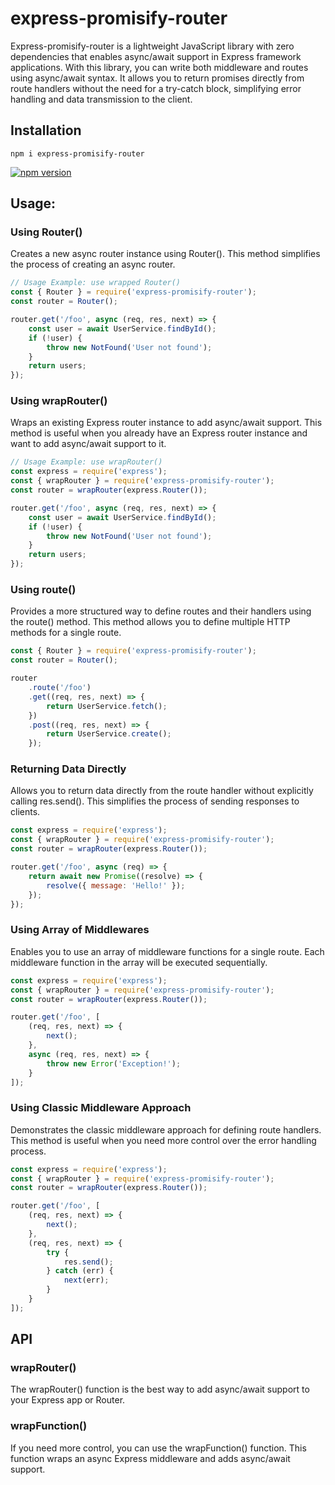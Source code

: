 # express-promisify-router

Express-promisify-router is a lightweight JavaScript library with zero dependencies that enables async/await support in Express framework applications. With this library, you can write both middleware and routes using async/await syntax. It allows you to return promises directly from route handlers without the need for a try-catch block, simplifying error handling and data transmission to the client.

## Installation

```
npm i express-promisify-router
```

[![npm version](https://badge.fury.io/js/express-promisify-router.svg)](https://badge.fury.io/js/express-promisify-router)

## Usage:

### Using Router()

Creates a new async router instance using Router(). This method simplifies the process of creating an async router.

```javascript
// Usage Example: use wrapped Router()
const { Router } = require('express-promisify-router');
const router = Router();

router.get('/foo', async (req, res, next) => {
    const user = await UserService.findById();
    if (!user) {
        throw new NotFound('User not found');
    }
    return users;
});
```

### Using wrapRouter()

Wraps an existing Express router instance to add async/await support. This method is useful when you already have an Express router instance and want to add async/await support to it.

```javascript
// Usage Example: use wrapRouter()
const express = require('express');
const { wrapRouter } = require('express-promisify-router');
const router = wrapRouter(express.Router());

router.get('/foo', async (req, res, next) => {
    const user = await UserService.findById();
    if (!user) {
        throw new NotFound('User not found');
    }
    return users;
});
```

### Using route()

Provides a more structured way to define routes and their handlers using the route() method. This method allows you to define multiple HTTP methods for a single route.

```javascript
const { Router } = require('express-promisify-router');
const router = Router();

router
    .route('/foo')
    .get((req, res, next) => {
        return UserService.fetch();
    })
    .post((req, res, next) => {
        return UserService.create();
    });
```

### Returning Data Directly

Allows you to return data directly from the route handler without explicitly calling res.send(). This simplifies the process of sending responses to clients.

```javascript
const express = require('express');
const { wrapRouter } = require('express-promisify-router');
const router = wrapRouter(express.Router());

router.get('/foo', async (req) => {
    return await new Promise((resolve) => {
        resolve({ message: 'Hello!' });
    });
});
```

### Using Array of Middlewares

Enables you to use an array of middleware functions for a single route. Each middleware function in the array will be executed sequentially.

```javascript
const express = require('express');
const { wrapRouter } = require('express-promisify-router');
const router = wrapRouter(express.Router());

router.get('/foo', [
    (req, res, next) => {
        next();
    },
    async (req, res, next) => {
        throw new Error('Exception!');
    }
]);
```

### Using Classic Middleware Approach

Demonstrates the classic middleware approach for defining route handlers. This method is useful when you need more control over the error handling process.

```javascript
const express = require('express');
const { wrapRouter } = require('express-promisify-router');
const router = wrapRouter(express.Router());

router.get('/foo', [
    (req, res, next) => {
        next();
    },
    (req, res, next) => {
        try {
            res.send();
        } catch (err) {
            next(err);
        }
    }
]);
```

## API

### wrapRouter()

The wrapRouter() function is the best way to add async/await support to your Express app or Router.

### wrapFunction()

If you need more control, you can use the wrapFunction() function. This function wraps an async Express middleware and adds async/await support.
